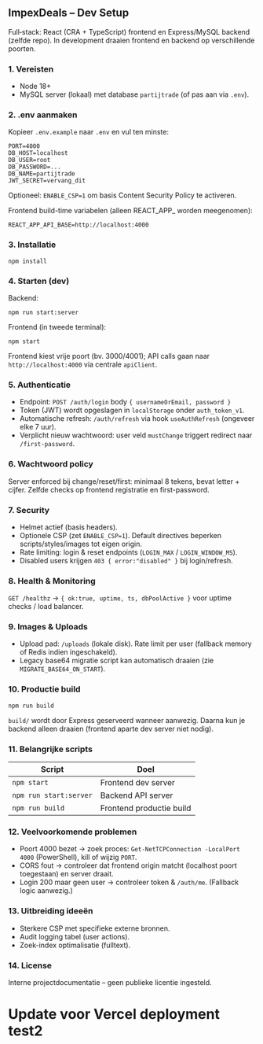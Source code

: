 ## ImpexDeals – Dev Setup

Full‑stack: React (CRA + TypeScript) frontend en Express/MySQL backend (zelfde repo). In development draaien frontend en backend op verschillende poorten.

### 1. Vereisten
- Node 18+
- MySQL server (lokaal) met database `partijtrade` (of pas aan via `.env`).

### 2. .env aanmaken
Kopieer `.env.example` naar `.env` en vul ten minste:
```
PORT=4000
DB_HOST=localhost
DB_USER=root
DB_PASSWORD=...
DB_NAME=partijtrade
JWT_SECRET=vervang_dit
```
Optioneel: `ENABLE_CSP=1` om basis Content Security Policy te activeren.

Frontend build-time variabelen (alleen REACT_APP_ worden meegenomen):
```
REACT_APP_API_BASE=http://localhost:4000
```

### 3. Installatie
```
npm install
```

### 4. Starten (dev)
Backend:
```
npm run start:server
```
Frontend (in tweede terminal):
```
npm start
```
Frontend kiest vrije poort (bv. 3000/4001); API calls gaan naar `http://localhost:4000` via centrale `apiClient`.

### 5. Authenticatie
- Endpoint: `POST /auth/login` body `{ usernameOrEmail, password }`
- Token (JWT) wordt opgeslagen in `localStorage` onder `auth_token_v1`.
- Automatische refresh: `/auth/refresh` via hook `useAuthRefresh` (ongeveer elke 7 uur).
- Verplicht nieuw wachtwoord: user veld `mustChange` triggert redirect naar `/first-password`.

### 6. Wachtwoord policy
Server enforced bij change/reset/first: minimaal 8 tekens, bevat letter + cijfer. Zelfde checks op frontend registratie en first-password.

### 7. Security
- Helmet actief (basis headers).
- Optionele CSP (zet `ENABLE_CSP=1`). Default directives beperken scripts/styles/images tot eigen origin.
- Rate limiting: login & reset endpoints (`LOGIN_MAX` / `LOGIN_WINDOW_MS`).
- Disabled users krijgen `403 { error:"disabled" }` bij login/refresh.

### 8. Health & Monitoring
`GET /healthz` → `{ ok:true, uptime, ts, dbPoolActive }` voor uptime checks / load balancer.

### 9. Images & Uploads
- Upload pad: `/uploads` (lokale disk). Rate limit per user (fallback memory of Redis indien ingeschakeld).
- Legacy base64 migratie script kan automatisch draaien (zie `MIGRATE_BASE64_ON_START`).

### 10. Productie build
```
npm run build
```
`build/` wordt door Express geserveerd wanneer aanwezig. Daarna kun je backend alleen draaien (frontend aparte dev server niet nodig).

### 11. Belangrijke scripts
| Script | Doel |
| ------ | ---- |
| `npm start` | Frontend dev server |
| `npm run start:server` | Backend API server |
| `npm run build` | Frontend productie build |

### 12. Veelvoorkomende problemen
- Poort 4000 bezet → zoek proces: `Get-NetTCPConnection -LocalPort 4000` (PowerShell), kill of wijzig `PORT`.
- CORS fout → controleer dat frontend origin matcht (localhost poort toegestaan) en server draait.
- Login 200 maar geen user → controleer token & `/auth/me`. (Fallback logic aanwezig.)

### 13. Uitbreiding ideeën
- Sterkere CSP met specifieke externe bronnen.
- Audit logging tabel (user actions).
- Zoek-index optimalisatie (fulltext).

### 14. License
Interne projectdocumentatie – geen publieke licentie ingesteld.
# Update voor Vercel deployment test2

